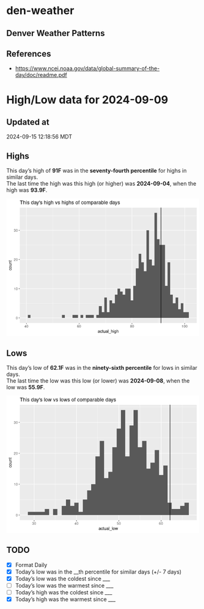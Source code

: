 # den-weather


## Denver Weather Patterns

## References

- <https://www.ncei.noaa.gov/data/global-summary-of-the-day/doc/readme.pdf>

# High/Low data for 2024-09-09

## Updated at

2024-09-15 12:18:56 MDT

## Highs

This day’s high of **91F** was in the **seventy-fourth percentile** for
highs in similar days.  
The last time the high was this high (or higher) was **2024-09-04**,
when the high was **93.9F**.

![](readme_files/figure-commonmark/unnamed-chunk-4-1.png)

## Lows

This day’s low of **62.1F** was in the **ninety-sixth percentile** for
lows in similar days.  
The last time the low was this low (or lower) was **2024-09-08**, when
the low was **55.9F**.

![](readme_files/figure-commonmark/unnamed-chunk-6-1.png)

## TODO

- [x] Format Daily
- [x] Today’s low was in the \_\_th percentile for similar days (+/- 7
  days)
- [x] Today’s low was the coldest since \_\_\_
- [ ] Today’s low was the warmest since \_\_\_
- [ ] Today’s high was the coldest since \_\_\_
- [x] Today’s high was the warmest since \_\_\_
